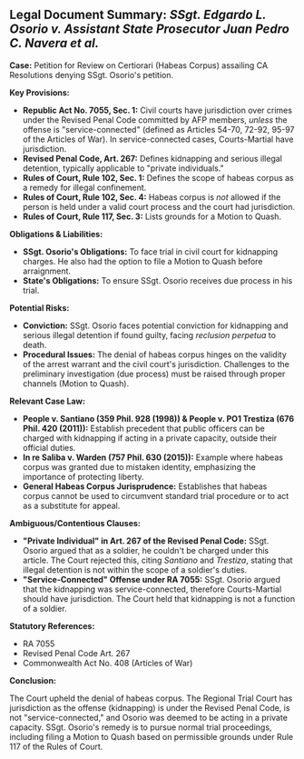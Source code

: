 ## Legal Document Summary: *SSgt. Edgardo L. Osorio v. Assistant State Prosecutor Juan Pedro C. Navera et al.*

**Case:** Petition for Review on Certiorari (Habeas Corpus) assailing CA Resolutions denying SSgt. Osorio's petition.

**Key Provisions:**

*   **Republic Act No. 7055, Sec. 1:** Civil courts have jurisdiction over crimes under the Revised Penal Code committed by AFP members, *unless* the offense is "service-connected" (defined as Articles 54-70, 72-92, 95-97 of the Articles of War). In service-connected cases, Courts-Martial have jurisdiction.
*   **Revised Penal Code, Art. 267:** Defines kidnapping and serious illegal detention, typically applicable to "private individuals."
*   **Rules of Court, Rule 102, Sec. 1:** Defines the scope of habeas corpus as a remedy for illegal confinement.
*   **Rules of Court, Rule 102, Sec. 4:** Habeas corpus is *not* allowed if the person is held under a valid court process and the court had jurisdiction.
*   **Rules of Court, Rule 117, Sec. 3:** Lists grounds for a Motion to Quash.

**Obligations & Liabilities:**

*   **SSgt. Osorio's Obligations:** To face trial in civil court for kidnapping charges. He also had the option to file a Motion to Quash before arraignment.
*   **State's Obligations:** To ensure SSgt. Osorio receives due process in his trial.

**Potential Risks:**

*   **Conviction:** SSgt. Osorio faces potential conviction for kidnapping and serious illegal detention if found guilty, facing *reclusion perpetua* to death.
*   **Procedural Issues:** The denial of habeas corpus hinges on the validity of the arrest warrant and the civil court's jurisdiction. Challenges to the preliminary investigation (due process) must be raised through proper channels (Motion to Quash).

**Relevant Case Law:**

*   **People v. Santiano (359 Phil. 928 (1998)) & People v. PO1 Trestiza (676 Phil. 420 (2011)):** Establish precedent that public officers can be charged with kidnapping if acting in a private capacity, outside their official duties.
*   **In re Saliba v. Warden (757 Phil. 630 (2015)):** Example where habeas corpus was granted due to mistaken identity, emphasizing the importance of protecting liberty.
*   **General Habeas Corpus Jurisprudence:** Establishes that habeas corpus cannot be used to circumvent standard trial procedure or to act as a substitute for appeal.

**Ambiguous/Contentious Clauses:**

*   **"Private Individual" in Art. 267 of the Revised Penal Code:** SSgt. Osorio argued that as a soldier, he couldn't be charged under this article. The Court rejected this, citing *Santiano* and *Trestiza*, stating that illegal detention is not within the scope of a soldier's duties.
*   **"Service-Connected" Offense under RA 7055:** SSgt. Osorio argued that the kidnapping was service-connected, therefore Courts-Martial should have jurisdiction. The Court held that kidnapping is not a function of a soldier.

**Statutory References:**

*   RA 7055
*   Revised Penal Code Art. 267
*   Commonwealth Act No. 408 (Articles of War)

**Conclusion:**

The Court upheld the denial of habeas corpus. The Regional Trial Court has jurisdiction as the offense (kidnapping) is under the Revised Penal Code, is not "service-connected," and Osorio was deemed to be acting in a private capacity. SSgt. Osorio's remedy is to pursue normal trial proceedings, including filing a Motion to Quash based on permissible grounds under Rule 117 of the Rules of Court.
